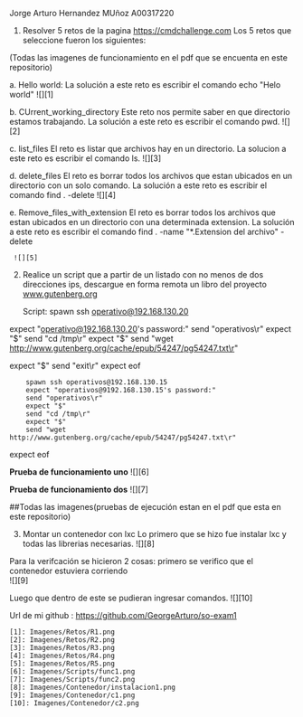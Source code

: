 
Jorge Arturo Hernandez MUñoz
A00317220

1. Resolver 5 retos de la pagina https://cmdchallenge.com
Los 5 retos que seleccione fueron los siguientes:

(Todas las imagenes de funcionamiento en el pdf que se encuenta en este repositorio)

  a. Hello world:
     La solución a este reto es escribir el comando echo "Helo world"
     ![][1]

  b. CUrrent_working_directory
     Este reto nos permite saber en que directorio estamos trabajando.
     La solución a este reto es escribir el comando pwd.
     ![][2]
     
  c. list_files
     El reto es listar que archivos hay en un directorio.
     La solucion a este reto es escribir el comando ls.
     ![][3]

  d. delete_files
     El reto es borrar todos los archivos que estan ubicados en un directorio con un solo comando.
     La solución a este reto es escribir el comando find . -delete
     ![][4]
     
  e. Remove_files_with_extension
     El reto es borrar todos los archivos que estan ubicados en un directorio con una determinada extension.
     La solución a este reto es escribir el comando find . -name "*.Extension del archivo" -delete
     
     ![][5]
     

  2. Realice un script que a partir de un listado con no menos de dos direcciones ips, descargue en forma remota un libro del 
     proyecto www.gutenberg.org

     Script:
     spawn ssh operativo@192.168.130.20


expect "operativo@192.168.130.20's password:"
send "operativos\r"
expect "$"
send "cd /tmp\r"
expect "$"
send  "wget http://www.gutenberg.org/cache/epub/54247/pg54247.txt\r"

expect "$"
send "exit\r"
expect eof

        spawn ssh operativos@192.168.130.15
        expect "operativos@9192.168.130.15's password:"
        send "operativos\r"
        expect "$"
        send "cd /tmp\r"
        expect "$"
        send "wget http://www.gutenberg.org/cache/epub/54247/pg54247.txt\r"

expect eof

**Prueba de funcionamiento uno**
![][6]

**Prueba de funcionamiento dos**
![][7]

##Todas las imagenes(pruebas de ejecución estan en el pdf que esta en este repositorio)

3. Montar un contenedor con lxc 
  Lo primero que se hizo fue instalar lxc y todas las librerias necesarias.
  ![][8]
  
  Para la verifcación se hicieron 2 cosas:
  primero se verifico que el contenedor estuviera corriendo  
  ![][9]
  
  Luego que dentro de este se pudieran ingresar comandos.
  ![][10]

Url de mi github : https://github.com/GeorgeArturo/so-exam1

    
    [1]: Imagenes/Retos/R1.png
    [2]: Imagenes/Retos/R2.png
    [3]: Imagenes/Retos/R3.png
    [4]: Imagenes/Retos/R4.png
    [5]: Imagenes/Retos/R5.png
    [6]: Imagenes/Scripts/func1.png
    [7]: Imagenes/Scripts/func2.png
    [8]: Imagenes/Contenedor/instalacion1.png
    [9]: Imagenes/Contenedor/c1.png
    [10]: Imagenes/Contenedor/c2.png
    
      
